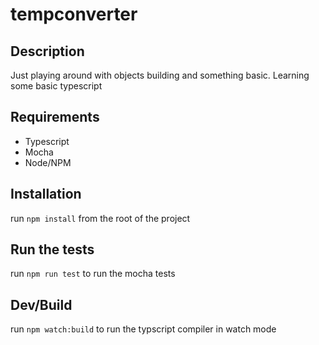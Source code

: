 # tempconverter

## Description

Just playing around with objects building and something basic.  Learning some basic typescript 

## Requirements 

* Typescript
* Mocha
* Node/NPM

## Installation 

run `npm install` from the root of the project 

## Run the tests 

run `npm run test` to run the mocha tests 

## Dev/Build

run `npm watch:build` to run the typscript compiler in watch mode 
